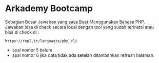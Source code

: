 # Arkademy Bootcamp
Sebagian Besar Jawaban yang saya Buat Menggunakan Bahasa PHP. Jawaban bisa di check secara local dengan tool yang sudah terinstal atau bisa di check di :

    https://repl.it/languages/php_cli

- soal nomor 5 belum
- soal nomor 6
jika data tidak ada setelah ditambahkan refresh halaman.
